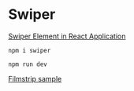 # Swiper

[Swiper Element in React Application](https://www.freecodecamp.org/news/how-to-set-up-swiper-element-in-a-react-application/)

	npm i swiper

	npm run dev

[Filmstrip sample](https://www.sliderrevolution.com/templates/wordpress-media-gallery/)